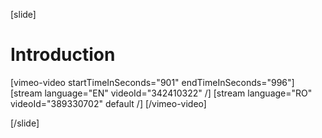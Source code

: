 [slide]
# Introduction

[vimeo-video startTimeInSeconds="901" endTimeInSeconds="996"]
[stream language="EN" videoId="342410322"  /]
[stream language="RO" videoId="389330702" default /]
[/vimeo-video]

[/slide]